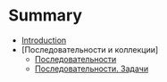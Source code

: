 # Summary

* [Introduction](README.md)
* [Последовательности и коллекции]
  * [Последовательности](chapter_seq/1-seq.md)
  * [Последовательности. Задачи](chapter_seq/1-seq-tasks.md)

